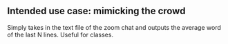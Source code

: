 ## Intended use case: mimicking the crowd
Simply takes in the text file of the zoom chat and outputs the average word of the last N lines. Useful for classes.
